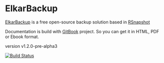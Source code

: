 ElkarBackup
======

[ElkarBackup](http://elkarbackup.org) is a free open-source backup solution based in [RSnapshot](http://www.rsnapshot.org)

Documentation is build with [GitBook](https://www.gitbook.io) project. So you can get it in HTML, PDF or Ebook format.

version v1.2.0-pre-alpha3

[![Build Status](https://www.gitbook.io/button/status/book/elkarnet/elkarbackup)](https://www.gitbook.io/book/elkarnet/elkarbackup/activity)
